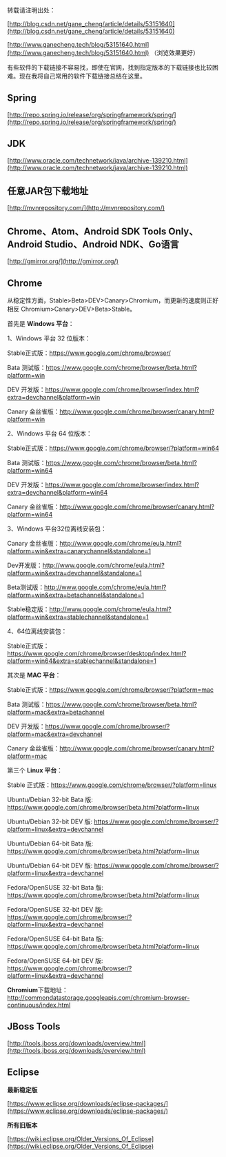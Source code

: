 转载请注明出处：

[http://blog.csdn.net/gane_cheng/article/details/53151640](http://blog.csdn.net/gane_cheng/article/details/53151640)

[http://www.ganecheng.tech/blog/53151640.html](http://www.ganecheng.tech/blog/53151640.html) （浏览效果更好）


有些软件的下载链接不容易找，即使在官网，找到指定版本的下载链接也比较困难。现在我将自己常用的软件下载链接总结在这里。

**Spring**
----------

[http://repo.spring.io/release/org/springframework/spring/](http://repo.spring.io/release/org/springframework/spring/)

**JDK**
-------

[http://www.oracle.com/technetwork/java/archive-139210.html](http://www.oracle.com/technetwork/java/archive-139210.html)

**任意JAR包下载地址**
--------------

[http://mvnrepository.com/](http://mvnrepository.com/)

**Chrome、Atom、Android SDK Tools Only、Android Studio、Android NDK、Go语言**
----------------------------------------------------------------------

[http://gmirror.org/](http://gmirror.org/)


**Chrome**
----------

从稳定性方面，Stable>Beta>DEV>Canary>Chromium，而更新的速度则正好相反 Chromium>Canary>DEV>Beta>Stable。

首先是 **Windows 平台**：

1、Windows 平台 32 位版本：

Stable正式版：https://www.google.com/chrome/browser/

Bata 测试版：https://www.google.com/chrome/browser/beta.html?platform=win

DEV 开发版：https://www.google.com/chrome/browser/index.html?extra=devchannel&platform=win

Canary 金丝雀版：http://www.google.com/chrome/browser/canary.html?platform=win

2、Windows 平台 64 位版本：

Stable正式版：https://www.google.com/chrome/browser/?platform=win64

Bata 测试版：https://www.google.com/chrome/browser/beta.html?platform=win64

DEV 开发版：https://www.google.com/chrome/browser/index.html?extra=devchannel&platform=win64

Canary 金丝雀版：http://www.google.com/chrome/browser/canary.html?platform=win64

3、Windows 平台32位离线安装包：

Canary 金丝雀版：http://www.google.com/chrome/eula.html?platform=win&extra=canarychannel&standalone=1

Dev开发版：http://www.google.com/chrome/eula.html?platform=win&extra=devchannel&standalone=1

Beta测试版：http://www.google.com/chrome/eula.html?platform=win&extra=betachannel&standalone=1

Stable稳定版：http://www.google.com/chrome/eula.html?platform=win&extra=stablechannel&standalone=1

4、64位离线安装包：

Stable正式版：https://www.google.com/chrome/browser/desktop/index.html?platform=win64&extra=stablechannel&standalone=1

其次是 **MAC 平台**：

Stable正式版：https://www.google.com/chrome/browser/?platform=mac

Bata 测试版：https://www.google.com/chrome/browser/beta.html?platform=mac&extra=betachannel

DEV 开发版：https://www.google.com/chrome/browser/?platform=mac&extra=devchannel

Canary 金丝雀版：http://www.google.com/chrome/browser/canary.html?platform=mac

第三个 **Linux 平台**：

Stable 正式版：https://www.google.com/chrome/browser/?platform=linux

Ubuntu/Debian 32-bit Bata 版: https://www.google.com/chrome/browser/beta.html?platform=linux

Ubuntu/Debian 32-bit DEV 版: https://www.google.com/chrome/browser/?platform=linux&extra=devchannel

Ubuntu/Debian 64-bit Bata 版: https://www.google.com/chrome/browser/beta.html?platform=linux

Ubuntu/Debian 64-bit DEV 版: https://www.google.com/chrome/browser/?platform=linux&extra=devchannel

Fedora/OpenSUSE 32-bit Bata 版: https://www.google.com/chrome/browser/beta.html?platform=linux

Fedora/OpenSUSE 32-bit DEV 版: https://www.google.com/chrome/browser/?platform=linux&extra=devchannel

Fedora/OpenSUSE 64-bit Bata 版: https://www.google.com/chrome/browser/beta.html?platform=linux

Fedora/OpenSUSE 64-bit DEV 版: https://www.google.com/chrome/browser/?platform=linux&extra=devchannel

**Chromium**下载地址：http://commondatastorage.googleapis.com/chromium-browser-continuous/index.html

**JBoss Tools**
---------------

[http://tools.jboss.org/downloads/overview.html](http://tools.jboss.org/downloads/overview.html)

**Eclipse**
-----------

**最新稳定版**

[https://www.eclipse.org/downloads/eclipse-packages/](https://www.eclipse.org/downloads/eclipse-packages/)

**所有旧版本**

[https://wiki.eclipse.org/Older_Versions_Of_Eclipse](https://wiki.eclipse.org/Older_Versions_Of_Eclipse)